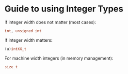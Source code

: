 Guide to using Integer Types
============================

If integer width does not matter (most cases):
```cpp
int, unsigned int
```

If integer width matters:
```cpp
(u)intXX_t
```

For machine width integers (in memory management):
```cpp
size_t
```
